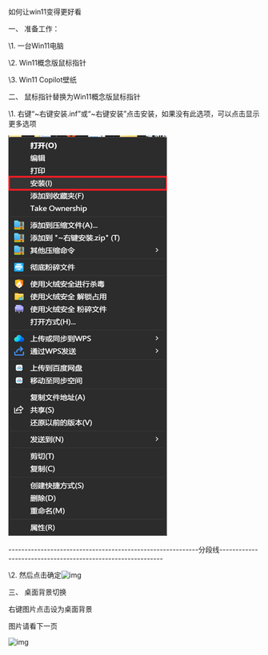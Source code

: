 如何让win11变得更好看

一、  准备工作：

\1.  一台Win11电脑

\2.  Win11概念版鼠标指针

\3.  Win11 Copilot壁纸

二、  鼠标指针替换为Win11概念版鼠标指针

\1.  右键“~右键安装.inf”或“~右键安装”点击安装，如果没有此选项，可以点击显示更多选项

![img](./assets/clip_image002.png)

-----------------------------------------------------------分段线------------------------------------------------------------

\2.  然后点击确定![img](file:///C:/Users/Michael/AppData/Local/Temp/msohtmlclip1/01/clip_image004.png)

三、  桌面背景切换

右键图片点击设为桌面背景

图片请看下一页

![img](file:///C:/Users/Michael/AppData/Local/Temp/msohtmlclip1/01/clip_image006.png)